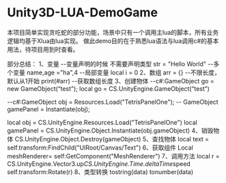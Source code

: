 # Unity3D-LUA-DemoGame
 本项目简单实现贪吃蛇的部分功能，场景中只有一个调用主lua的脚本，所有业务逻辑均基于Xlua由lua实现。
 做此demo目的在于熟悉lua语法与lua调用c#的基本用法，待项目用到时查看。

部分总结：
1、变量
--变量声明的时候 不需要声明类型
	str = "Hello World"
	--多个变量
	name,age ="ha",4
--局部变量
local i = 0
2、数组
arr = {} --不限长度，默认从1开始
print(#arr) --获取数组长度
3、创建物体
--c#:GameObject go = new GameObject(“test”);
local go = CS.UnityEngine.GameObject(“test”)

--c#:GameObject obj = Resources.Load("TetrisPanelOne");
--   GameObject gamePanel = Instantiate<GameObeject>(obj);

local obj = CS.UnityEngine.Resources.Load("TetrisPanelOne")
local gamePanel = CS.UnityEngine.Object.Instantiate(obj.gameObject)
4、销毁物体
CS.UnityEngine.Object.Destroy(gameObject)
5、查找物体
local text = self.transform:FindChild("UIRoot/Canvas/Text")
6、获取组件
Local meshRenderer= self:GetComponent("MeshRenderer")
7、调用方法
local r = CS.UnityEngine.Vector3.up*CS.UnityEngine.Time.deltaTime*speed
self.transform:Rotate(r)
8、类型转换
tostring(data)
tonumber(data)
